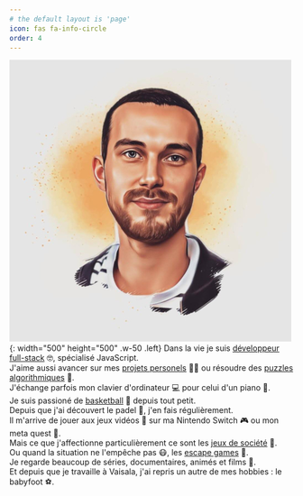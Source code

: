 ```yaml
---
# the default layout is 'page'
icon: fas fa-info-circle
order: 4
---
```


![me](/assets/img/me.jpg){: width="500" height="500" .w-50 .left}
Dans la vie je suis [développeur full-stack](https://www.linkedin.com/in/xavier-garnier-319b4766/) 🤓, spécialisé JavaScript.<br>
J'aime aussi avancer sur mes [projets personels](/categories/projet-personnel/) 👨‍💻 ou résoudre des [puzzles algorithmiques](https://www.codingame.com/profile/8f0ae961a7ae8e9adec3c58cb56a4eea5230691) 🧠.<br>
J'échange parfois mon clavier d'ordinateur 💻 pour celui d'un piano 🎹.<br>
Je suis passioné de [basketball](/categories/basketball/) 🏀 depuis tout petit.<br>
Depuis que j'ai découvert le padel 🎾, j'en fais régulièrement.<br>
Il m'arrive de jouer aux jeux vidéos 👾 sur ma Nintendo Switch 🎮 ou mon meta quest 🥽.<br>
Mais ce que j'affectionne particulièrement ce sont les [jeux de société](/categories/jeu-de-société/) 🎲.<br>
Ou quand la situation ne l'empêche pas 😷, les [escape games](/categories/escape-game/) 🚪.<br>
Je regarde beaucoup de séries, documentaires, animés et films 🍿.<br>
Et depuis que je travaille à Vaisala, j'ai repris un autre de mes hobbies : le babyfoot ⚽.
